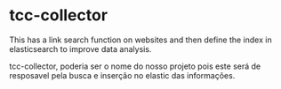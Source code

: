 # tcc-collector
This has a link search function on websites and then define the index in elasticsearch to improve data analysis.


tcc-collector, poderia ser o nome do nosso projeto pois este será de resposavel pela busca e inserção no elastic
das informações.


